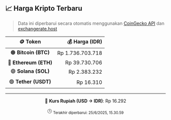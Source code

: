 

<!-- HARGA_KRIPTO -->
## 📈 Harga Kripto Terbaru

> Data ini diperbarui secara otomatis menggunakan [CoinGecko API](https://www.coingecko.com/) dan [exchangerate.host](https://exchangerate.host/)

<div align="center">

| 🪙 Token | 💰 Harga (IDR) |
|:------:|---------------:|
| 🟠 **Bitcoin (BTC)**   | Rp 1.736.703.718 |
| 🔵 **Ethereum (ETH)**  | Rp 39.730.706 |
| 🟣 **Solana (SOL)**    | Rp 2.383.232 |
| 🟢 **Tether (USDT)**   | Rp 16.310 |

---

💱 **Kurs Rupiah (USD → IDR)**: Rp 16.292

🕒 <sub>Terakhir diperbarui: 25/6/2025, 15.30.59</sub>

</div>
<!-- /HARGA_KRIPTO -->